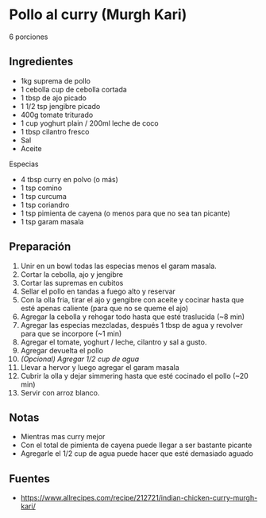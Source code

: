 Pollo al curry (Murgh Kari)
===========================

6 porciones

Ingredientes
------------

- 1kg suprema de pollo
- 1 cebolla cup de cebolla cortada
- 1 tbsp de ajo picado
- 1 1/2 tsp jengibre picado
- 400g tomate triturado
- 1 cup yoghurt plain / 200ml leche de coco
- 1 tbsp cilantro fresco
- Sal
- Aceite

Especias

- 4 tbsp curry en polvo (o más)
- 1 tsp comino
- 1 tsp curcuma
- 1 tsp coriandro
- 1 tsp pimienta de cayena (o menos para que no sea tan picante)
- 1 tsp garam masala

Preparación
-----------

1. Unir en un bowl todas las especias menos el garam masala.
2. Cortar la cebolla, ajo y jengibre
3. Cortar las supremas en cubitos
4. Sellar el pollo en tandas a fuego alto y reservar
5. Con la olla fria, tirar el ajo y gengibre con aceite y cocinar hasta que
   esté apenas caliente (para que no se queme el ajo)
6. Agregar la cebolla y rehogar todo hasta que esté traslucida (~8 min)
7. Agregar las especias mezcladas, después 1 tbsp de agua y revolver para
   que se incorpore (~1 min)
8. Agregar el tomate, yoghurt / leche, cilantro y sal a gusto.
9. Agregar devuelta el pollo
10. _(Opcional) Agregar 1/2 cup de agua_
11. Llevar a hervor y luego agregar el garam masala
12. Cubrir la olla y dejar simmering hasta que esté cocinado el pollo (~20 min)
13. Servir con arroz blanco.

Notas
-----

- Mientras mas curry mejor
- Con el total de pimienta de cayena puede llegar a ser bastante picante
- Agregarle el 1/2 cup de agua puede hacer que esté demasiado aguado

Fuentes
-------

- https://www.allrecipes.com/recipe/212721/indian-chicken-curry-murgh-kari/
